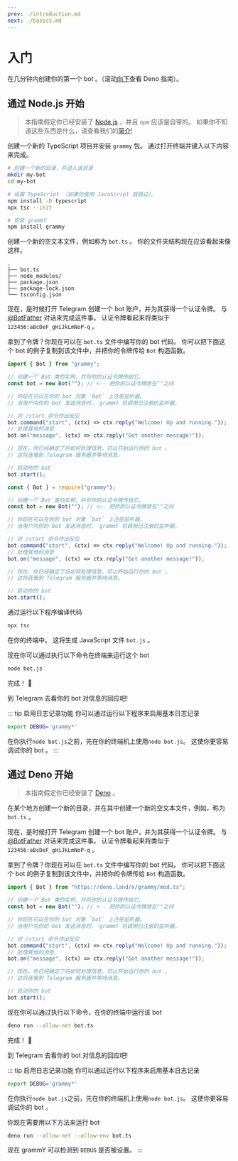 ```yaml
---
prev: ./introduction.md
next: ./basics.md
---
```


# 入门

在几分钟内创建你的第一个 bot 。（滚动[向下](#通过-deno-开始)查看 Deno 指南）。

## 通过 Node.js 开始

> 本指南假定你已经安装了 [Node.js](https://nodejs.org) ，并且 `npm` 应该是自带的。
> 如果你不知道这些东西是什么，请查看我们的[简介](./introduction.md)!

创建一个新的 TypeScript 项目并安装 `grammy` 包。
通过打开终端并键入以下内容来完成。

```bash
# 创建一个新的目录，并进入该目录
mkdir my-bot
cd my-bot

# 设置 TypeScript （如果你使用 JavaScript 就跳过）。
npm install -D typescript
npx tsc --init

# 安装 grammY
npm install grammy
```

创建一个新的空文本文件，例如称为 `bot.ts` 。
你的文件夹结构现在应该看起来像这样。

```asciiart:no-line-numbers
.
├── bot.ts
├── node_modules/
├── package.json
├── package-lock.json
└── tsconfig.json
```

现在，是时候打开 Telegram 创建一个 bot 账户，并为其获得一个认证令牌。
与 [@BotFather](https://t.me/BotFather) 对话来完成这件事。
认证令牌看起来将类似于 `123456:aBcDeF_gHiJkLmNoP-q` 。

拿到了令牌？你现在可以在 `bot.ts` 文件中编写你的 bot 代码。
你可以把下面这个 bot 的例子复制到该文件中，并把你的令牌传给 `Bot` 构造函数。

<CodeGroup>
 <CodeGroupItem title="TypeScript" active>

```ts
import { Bot } from "grammy";

// 创建一个`Bot`类的实例，并将你的认证令牌传给它。
const bot = new Bot(""); // <-- 把你的认证令牌放在""之间

// 你现在可以在你的 bot 对象 `bot` 上注册监听器。
// 当用户向你的 bot 发送消息时， grammY 将调用已注册的监听器。

// 对 /start 命令作出反应
bot.command("start", (ctx) => ctx.reply("Welcome! Up and running."));
// 处理其他的消息
bot.on("message", (ctx) => ctx.reply("Got another message!"));

// 现在，你已经确定了将如何处理信息，可以开始运行你的 bot 。
// 这将连接到 Telegram 服务器并等待消息。

// 启动你的 bot
bot.start();
```

</CodeGroupItem>
 <CodeGroupItem title="JavaScript">

```js
const { Bot } = require("grammy");

// 创建一个`Bot`类的实例，并将你的认证令牌传给它。
const bot = new Bot(""); // <-- 把你的认证令牌放在""之间

// 你现在可以在你的 bot 对象 `bot` 上注册监听器。
// 当用户向你的 bot 发送消息时， grammY 将调用已注册的监听器。

// 对 /start 命令作出反应
bot.command("start", (ctx) => ctx.reply("Welcome! Up and running."));
// 处理其他的消息
bot.on("message", (ctx) => ctx.reply("Got another message!"));

// 现在，你已经确定了将如何处理信息，可以开始运行你的 bot 。
// 这将连接到 Telegram 服务器并等待消息。

// 启动你的 bot
bot.start();
```

</CodeGroupItem>
</CodeGroup>

通过运行以下程序编译代码

```bash
npx tsc
```

在你的终端中。
这将生成 JavaScript 文件 `bot.js` 。

现在你可以通过执行以下命令在终端来运行这个 bot

```bash
node bot.js
```

完成！ :tada:

到 Telegram 去看你的 bot 对信息的回应吧!

::: tip 启用日志记录功能
你可以通过运行以下程序来启用基本日志记录

```bash
export DEBUG='grammy*'
```

在你执行`node bot.js`之前，先在你的终端机上使用`node bot.js`。
这使你更容易调试你的 bot 。
:::

## 通过 Deno 开始

> 本指南假定你已经安装了 [Deno](https://deno.land) 。

在某个地方创建一个新的目录，并在其中创建一个新的空文本文件，例如，称为 `bot.ts` 。

现在，是时候打开 Telegram 创建一个 bot 账户，并为其获得一个认证令牌。
与 [@BotFather](https://t.me/BotFather) 对话来完成这件事。
认证令牌看起来将类似于 `123456:aBcDeF_gHiJkLmNoP-q` 。

拿到了令牌？你现在可以在 `bot.ts` 文件中编写你的 bot 代码。
你可以把下面这个 bot 的例子复制到该文件中，并把你的令牌传给 `Bot` 构造函数。

```ts
import { Bot } from "https://deno.land/x/grammy/mod.ts";

// 创建一个`Bot`类的实例，并将你的认证令牌传给它。
const bot = new Bot(""); // <-- 把你的认证令牌放在""之间

// 你现在可以在你的 bot 对象 `bot` 上注册监听器。
// 当用户向你的 bot 发送消息时， grammY 将调用已注册的监听器。

// 对 /start 命令作出反应
bot.command("start", (ctx) => ctx.reply("Welcome! Up and running."));
// 处理其他的消息
bot.on("message", (ctx) => ctx.reply("Got another message!"));

// 现在，你已经确定了将如何处理信息，可以开始运行你的 bot 。
// 这将连接到 Telegram 服务器并等待消息。

// 启动你的 bot
bot.start();
```

现在你可以通过执行以下命令，在你的终端中运行该 bot

```bash
deno run --allow-net bot.ts
```

完成！ :tada:

到 Telegram 去看你的 bot 对信息的回应吧!

::: tip 启用日志记录功能
你可以通过运行以下程序来启用基本日志记录

```bash
export DEBUG='grammy*'
```

在你执行`node bot.js`之前，先在你的终端机上使用`node bot.js`。
这使你更容易调试你的 bot 。

你现在需要用以下方法来运行 bot

```bash
deno run --allow-net --allow-env bot.ts
```

现在 grammY 可以检测到 `DEBUG` 是否被设置。
:::
